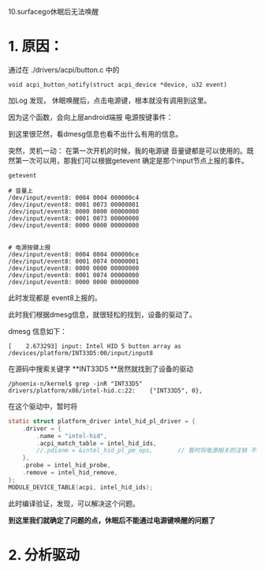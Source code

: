 10.surfacego休眠后无法唤醒

# 1. 原因：

通过在 ./drivers/acpi/button.c 中的

```shell
void acpi_button_notify(struct acpi_device *device, u32 event)
```

加Log 发现， 休眠唤醒后，点击电源键，根本就没有调用到这里。

因为这个函数，会向上层android端报 电源按键事件：

到这里很茫然，看dmesg信息也看不出什么有用的信息。

突然，灵机一动： 在第一次开机的时候，我的电源键 音量键都是可以使用的。既然第一次可以用，那我们可以根据getevent 确定是那个input节点上报的事件。

```shell
getevent

# 音量上 
/dev/input/event8: 0004 0004 000000c4
/dev/input/event8: 0001 0073 00000001
/dev/input/event8: 0000 0000 00000000
/dev/input/event8: 0001 0073 00000000
/dev/input/event8: 0000 0000 00000000


# 电源按键上报
/dev/input/event8: 0004 0004 000000ce
/dev/input/event8: 0001 0074 00000001
/dev/input/event8: 0000 0000 00000000
/dev/input/event8: 0001 0074 00000000
/dev/input/event8: 0000 0000 00000000

```

此时发现都是 event8上报的。

此时我们根据dmesg信息，就很轻松的找到，设备的驱动了。

dmesg 信息如下：

```shell
[    2.673293] input: Intel HID 5 button array as /devices/platform/INT33D5:00/input/input8
```

在源码中搜索关键字  **INT33D5 **居然就找到了设备的驱动

```shell
/phoenix-n/kernel$ grep -inR "INT33D5"
drivers/platform/x86/intel-hid.c:22:	{"INT33D5", 0},
```

在这个驱动中，暂时将

```c
static struct platform_driver intel_hid_pl_driver = { 
    .driver = { 
        .name = "intel-hid",
        .acpi_match_table = intel_hid_ids,
        //.pdianm = &intel_hid_pl_pm_ops,       // 暂时将电源相关的注销 不让他们休眠                                                                                                                                                                   
    },  
    .probe = intel_hid_probe,
    .remove = intel_hid_remove,
};
MODULE_DEVICE_TABLE(acpi, intel_hid_ids);
```

此时编译验证，发现，可以解决这个问题。

**到这里我们就确定了问题的点，休眠后不能通过电源键唤醒的问题了**

# 2. 分析驱动

